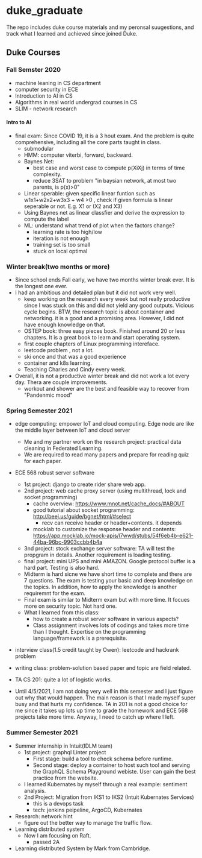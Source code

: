 # duke_graduate
The repo includes duke course materials and my peronsal suugestions, and track what I learned and achieved since joined Duke. 

## Duke Courses

### Fall Semster 2020
- machine leaning in CS department
- computer security in ECE
- Introduction to AI in CS
- Algorithms in real world undergrad courses in CS
- SLIM - network research

#### Intro to AI
- final exam: Since COVID 19, it is a 3 hout exam. And the problem is quite comprehensive, including all the core parts taught in class. 
  - submodular
  - HMM: computer viterbi, forward, backward.
  - Baynes Net: 
    - best case and worst case to compute p(XiXj) in terms of time complexity. 
    - reduce 3SAT to problem "in baysian network, at most two parents, is p(x)>0"
  - Linear sperable: given specific linear funtion such as w1x1+w2x2+w3x3 + w4 >0 , check if given formula is linear seperable or not. E.g. X1 or (X2 and X3)
  - Using Baynes net as linear classfier and derive the expression to compute the label
  - ML: understand what trend of plot when the factors change?
    - learning rate is too high/low
    - iteration is not enough
    - training set is too small
    - stuck on local optimal

### Winter break(two months or more)
- Since school ends Fall early, we have two months winter break ever. It is the longest one ever.
- I had an ambitious and detailed plan but it did not work very well.
  - keep working on the research every week but not really productive since I was stuck on this and did not yield any good outputs. Vicious cycle begins. BTW, the research topic is about container and networking. it is a good and a promising area. However, I did not have enough knowledge on that. 
  - OSTEP book: three easy pieces book. Finished around 20 or less chapters. It is a great book to learn and start operating system.
  - first couple chapters of Linux programming intereface.
  - leetcode problem , not a lot.
  - ski once and that was a good experience 
  - container and k8s learning. 
  - Teaching Charles and Cindy every week.
- Overall, it is not a productive winter break and did not work a lot every day. Thera are couple improvements. 
  - workout and shower are the best and feasible way to recover from "Pandenmic mood"
  

### Spring Semester 2021
- edge computing: empower IoT and cloud computing. Edge node are like the middle layer between IoT and cloud server
  - Me and my partner work on the research project: practical data cleaning in Federated Learning.
  - We are required to read many papers and prepare for reading quiz for each paper.
- ECE 568 robust server software
  - 1st project: django to create rider share web app. 
  - 2nd project: web cache proxy server (using multithread, lock and socket programming)
    - cache overview: https://www.mnot.net/cache_docs/#ABOUT
    - good tutorial about socket programming: http://beej.us/guide/bgnet/html/#select
      - recv can receive header or header+contents. it depends
    - mocklab to customize the response header and contents: https://app.mocklab.io/mock-apis/l7wwd/stubs/54f6eb4b-e621-44ba-96bc-9903ccbb4b4a
  - 3nd project: stock exchange server software: TA will test the propgram in details. Another requirement is loading testing.
  - final project: mini UPS and mini AMAZON. Google protocol buffer is a hard part. Testing is also hard.
  - Midterm is hard sicne we have short time to complete and there are 7 questions. The exam is testing your basic and deep knowledge on the topics. In addition, how to apply the knowledge is another requiremnt for the exam.
  - Final exam is similar to Midterm exam but with more time. It focues more on security topic. Not hard one. 
  - What I learned from this class:
    - how to create a robust server software in various aspects?
    - Class assignment involves lots of codings and takes more time than I thought. Expertise on the programming language/framework is a prerequisite.
- interview class(1.5 credit taught by Owen): leetcode and hackrank problem
- writing class: problem-solution based paper and topic are field related.
- TA CS 201: quite a lot of logistic works. 

- Until 4/5/2021, I am not doing very well in this semester and I just figure out why that would happen. The main reason is that I made myself super busy and that hurts my confidence. TA in 201 is not a good choice for me since it takes up lots up time to grade the homework and ECE 568 projects take more time. Anyway, I need to catch up where I left. 

### Summer Semester 2021
- Summer internship in Intuit(IDLM team)
  - 1st project: graphql Linter project
    - First stage: build a tool to check schema before runtime.
    - Second stage: deploy a container to host such tool and serving the GraphQL Schema Playground webiste. User can gain the best practice from the website.
  - I learned Kubernates by myself through a real example: sentiment analysis. 
  - 2nd Project: Migration from IKS1 to IKS2 (Intuit Kubernates Services)
    - this is a devops task
    - tech: jenkins peipeline, ArgoCD, Kubernates
- Research: network hint 
  - figure out the better way to manage the traffic flow.
- Learning distributed system
  - Now I am focusing on Raft.
    - passed 2A
- Learning distributed System by Mark from Cambridge.
